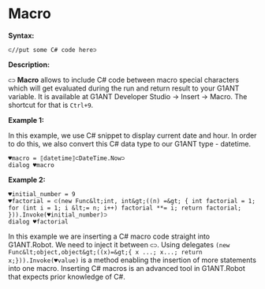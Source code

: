 # Macro

**Syntax:**

```G1ANT
⊂//put some C# code here⊃
```

**Description:**

`⊂⊃` **Macro** allows to include C# code between macro special characters which will get evaluated during the run and return result to your G1ANT variable. It is available at G1ANT Developer Studio -&gt; Insert -&gt; Macro. The shortcut for that is `Ctrl+9`.



**Example 1:**

In this example, we use C# snippet to display current date and hour. In order to do this, we also convert this C# data type to our G1ANT type - datetime.

```G1ANT
♥macro = ⟦datetime⟧⊂DateTime.Now⊃
dialog ♥macro
```

 

**Example 2:**

```G1ANT
♥initial_number = 9
♥factorial = ⊂(new Func&lt;int, int&gt;((n) =&gt; { int factorial = 1; for (int i = 1; i &lt;= n; i++) factorial **= i; return factorial; })).Invoke(♥initial_number)⊃
dialog ♥factorial
```

In this example we are inserting a C# macro code straight into G1ANT.Robot. We need to inject it between `⊂⊃`. Using delegates `(new Func&lt;object,object&gt;((x)=&gt;{ x ...; x...; return x;})).Invoke(♥value)` is a method enabling the insertion of more statements into one macro. Inserting C# macros is an advanced tool in G1ANT.Robot that expects prior knowledge of C#.
